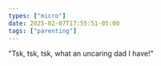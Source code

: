 ```yaml
---
types: ["micro"]
date: 2025-02-07T17:55:51-05:00
tags: ["parenting"]
---
```

"Tsk, tsk, tsk, what an uncaring dad I have!"
